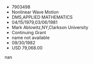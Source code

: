 
* 7903498
* Nonlinear Wave Motion
* DMS,APPLIED MATHEMATICS
* 04/15/1979,03/06/1981
* Mark Ablowitz,NY,Clarkson University
* Continuing Grant
*   name not available
* 09/30/1982
* USD 79,068.00

nan
